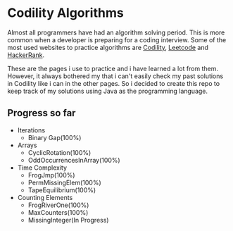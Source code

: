 # Codility Algorithms
Almost all programmers have had an algorithm solving period. This is more common when a developer is preparing for a coding interview. 
Some of the most used websites to practice algorithms are [Codility](http://codility.com/), [Leetcode](http://leetcode.com) and 
[HackerRank](http://hackerrank.com/).

These are the pages i use to practice and i have learned a lot from them. However, it always bothered my that i can't easily check my 
past solutions in Codility like i can in the other pages. So i decided to create this repo to keep track of my solutions using Java
as the programming language.


## Progress so far
* Iterations
  * Binary Gap(100%)
* Arrays
  * CyclicRotation(100%)
  * OddOccurrencesInArray(100%)
* Time Complexity
  * FrogJmp(100%)
  * PermMissingElem(100%)
  * TapeEquilibrium(100%)
* Counting Elements
  * FrogRiverOne(100%)
  * MaxCounters(100%)
  * MissingInteger(In Progress)
